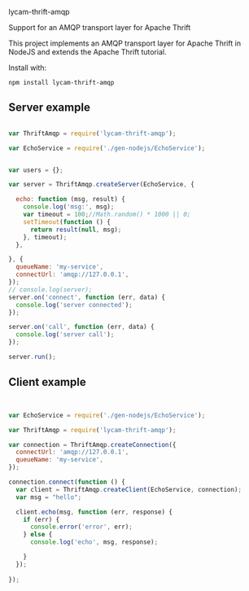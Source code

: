 lycam-thrift-amqp

Support for an AMQP transport layer for Apache Thrift

This project implements an AMQP transport layer for Apache Thrift in NodeJS and extends the Apache Thrift tutorial.

Install with:

    npm install lycam-thrift-amqp

## Server example

```javascript

var ThriftAmqp = require('lycam-thrift-amqp');

var EchoService = require('./gen-nodejs/EchoService');


var users = {};

var server = ThriftAmqp.createServer(EchoService, {

  echo: function (msg, result) {
    console.log('msg:', msg);
    var timeout = 100;//Math.random() * 1000 || 0;
    setTimeout(function () {
      return result(null, msg);
    }, timeout);
  },

}, {
  queueName: 'my-service',
  connectUrl: 'amqp://127.0.0.1',
});
// console.log(server);
server.on('connect', function (err, data) {
  console.log('server connected');
});

server.on('call', function (err, data) {
  console.log('server call');
});

server.run();

```
## Client example
```javascript


var EchoService = require('./gen-nodejs/EchoService');

var ThriftAmqp = require('lycam-thrift-amqp');

var connection = ThriftAmqp.createConnection({
  connectUrl: 'amqp://127.0.0.1',
  queueName: 'my-service',
});

connection.connect(function () {
  var client = ThriftAmqp.createClient(EchoService, connection);
  var msg = "hello";

  client.echo(msg, function (err, response) {
    if (err) {
      console.error('error', err);
    } else {
      console.log('echo', msg, response);

    }
  });
  
});


```
